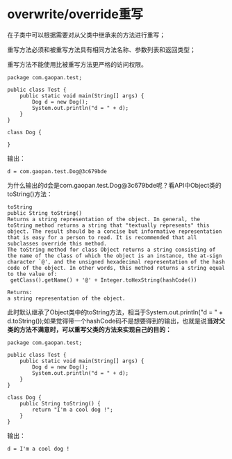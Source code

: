 # overwrite/override重写 #

在子类中可以根据需要对从父类中继承来的方法进行重写；

重写方法必须和被重写方法具有相同方法名称、参数列表和返回类型；

重写方法不能使用比被重写方法更严格的访问权限。

    package com.gaopan.test;
    
    public class Test {
    	public static void main(String[] args) {
    		Dog d = new Dog();
    		System.out.println("d = " + d);		
    	}
    }
    
    class Dog {
    	
    }

输出：

    d = com.gaopan.test.Dog@3c679bde

为什么输出的d会是com.gaopan.test.Dog@3c679bde呢？看API中Object类的toString()方法：

    toString
    public String toString()
    Returns a string representation of the object. In general, the toString method returns a string that "textually represents" this object. The result should be a concise but informative representation that is easy for a person to read. It is recommended that all subclasses override this method. 
    The toString method for class Object returns a string consisting of the name of the class of which the object is an instance, the at-sign character `@', and the unsigned hexadecimal representation of the hash code of the object. In other words, this method returns a string equal to the value of: 
     getClass().getName() + '@' + Integer.toHexString(hashCode())
     
    Returns:
    a string representation of the object.
    
此时默认继承了Object类中的toString方法，相当于System.out.println("d = " + d.toString());如果觉得带一个hashCode码不是想要得到的输出，也就是说**当对父类的方法不满意时，可以重写父类的方法来实现自己的目的：**

    package com.gaopan.test;
    
    public class Test {
    	public static void main(String[] args) {
    		Dog d = new Dog();
    		System.out.println("d = " + d);		
    	}
    }
    
    class Dog {
    	public String toString() {
    		return "I'm a cool dog !";
    	}
    }

输出：
    
    d = I'm a cool dog !